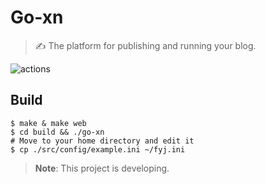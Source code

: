 # Go-xn

> ✍ The platform for publishing and running your blog.

![actions](https://img.shields.io/github/workflow/status/Pengxn/go-xn/test?label=action&logo=github&style=flat-square)

## Build
```shell
$ make & make web
$ cd build && ./go-xn
# Move to your home directory and edit it
$ cp ./src/config/example.ini ~/fyj.ini
```

> **Note**: This project is developing.
